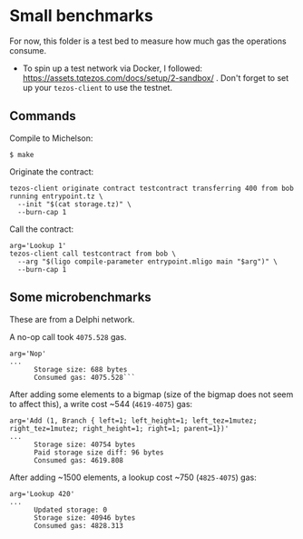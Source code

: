 # Small benchmarks

For now, this folder is a test bed to measure how much gas the operations consume.

* To spin up a test network via Docker, I followed: https://assets.tqtezos.com/docs/setup/2-sandbox/ . Don't forget to set up your
`tezos-client` to use the testnet.

## Commands

Compile to Michelson:

```
$ make
```

Originate the contract:

```
tezos-client originate contract testcontract transferring 400 from bob running entrypoint.tz \
  --init "$(cat storage.tz)" \
  --burn-cap 1
```

Call the contract:

```
arg='Lookup 1'
tezos-client call testcontract from bob \
  --arg "$(ligo compile-parameter entrypoint.mligo main "$arg")" \
  --burn-cap 1
```

## Some microbenchmarks

These are from a Delphi network.

A no-op call took `4075.528` gas.

```
arg='Nop'
...
      Storage size: 688 bytes
      Consumed gas: 4075.528```
```

After adding some elements to a bigmap (size of the bigmap does not seem to affect this),
a write cost ~544 (`4619-4075`) gas:

```
arg='Add (1, Branch { left=1; left_height=1; left_tez=1mutez; right_tez=1mutez; right_height=1; right=1; parent=1})'
...
      Storage size: 40754 bytes
      Paid storage size diff: 96 bytes
      Consumed gas: 4619.808
```

After adding ~1500 elements, a lookup cost ~750 (`4825-4075`) gas:

```
arg='Lookup 420'
...
      Updated storage: 0
      Storage size: 40946 bytes
      Consumed gas: 4828.313
```
